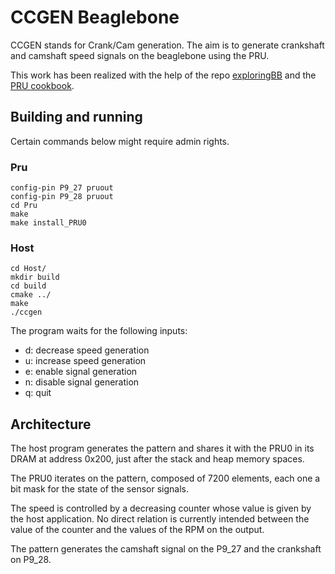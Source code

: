 # CCGEN Beaglebone

CCGEN stands for Crank/Cam generation. The aim is to generate crankshaft and camshaft speed signals
on the beaglebone using the PRU.

This work has been realized with the help of the repo [exploringBB](https://github.com/derekmolloy/exploringBB) and the [PRU cookbook](https://markayoder.github.io/PRUCookbook/).

## Building and running

Certain commands below might require admin rights.

### Pru
```
config-pin P9_27 pruout
config-pin P9_28 pruout
cd Pru
make
make install_PRU0
```

### Host
```
cd Host/
mkdir build
cd build
cmake ../
make
./ccgen
```
The program waits for the following inputs:
- d: decrease speed generation
- u: increase speed generation
- e: enable signal generation
- n: disable signal generation
- q: quit

## Architecture

The host program generates the pattern and shares it with the PRU0 in its DRAM at address 0x200,
just after the stack and heap memory spaces.

The PRU0 iterates on the pattern, composed of 7200 elements, each one a bit mask for the state of
the sensor signals.

The speed is controlled by a decreasing counter whose value is given by the host application. No direct relation is currently intended between the value of the counter and the values of the RPM on the output.

The pattern generates the camshaft signal on the P9_27 and the crankshaft on P9_28.